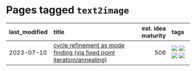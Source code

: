 # Pages tagged `text2image`

|last_modified|title|est. idea maturity|tags
|:---|:---|---:|:---|
|2023-07-10|[cycle refinement as mode finding (via fixed point iteration/annealing)](../cycle_refinement_as_modefinding.md)|506|[![](https://img.shields.io/badge/tag-experimental-6013c8)](../tags/experimental.md) [![](https://img.shields.io/badge/tag-publication-b7fb0)](../tags/publication.md) [![](https://img.shields.io/badge/tag-text2image-606780)](../tags/text2image.md) [![](https://img.shields.io/badge/tag-text2video-9a9fc4)](../tags/text2video.md)|